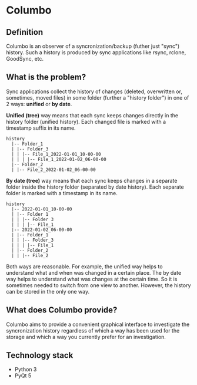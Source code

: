 # Columbo
## Definition
Columbo is an observer of a syncronization/backup (futher just "sync") history. Such a history is produced by sync applications like rsync, rclone, GoodSync, etc.

## What is the problem?
Sync applications collect the history of changes (deleted, overwritten or, sometimes, moved files) in some folder (further a "history folder") in one of 2 ways: **unified** or **by date**.

**Unified (tree)** way means that each sync keeps changes directly in the history folder (unified history). Each changed file is marked with a timestamp suffix in its name.

```
history
  |-- Folder_1
  | |-- Folder_3
  | | |-- File_1_2022-01-01_10-00-00
  | | | |-- File_1_2022-01-02_06-00-00
  |-- Folder_2
  | |-- File_2_2022-01-02_06-00-00
```

**By date (tree)** way means that each sync keeps changes in a separate folder inside the history folder (separated by date history). Each separate folder is marked with a timestamp in its name.

```
history
  |-- 2022-01-01_10-00-00
  | |-- Folder 1
  | | |-- Folder 3
  | | | |-- File_1
  |-- 2022-01-02_06-00-00
  | |-- Folder_1
  | | |-- Folder_3
  | | | |-- File_1
  | |-- Folder_2
  | | |-- File_2
```

Both ways are reasonable. For example, the unified way helps to understand what and when was changed in a certain place. The by date way helps to understand what was changes at the certain time. So it is sometimes needed to switch from one view to another. However, the history can be stored in the only one way.

## What does Columbo provide?
Columbo aims to provide a convenient graphical interface to investigate the syncronization history regardless of which a way has been used for the storage and which a way you currently prefer for an investigation.

## Technology stack
+ Python 3
+ PyQt 5